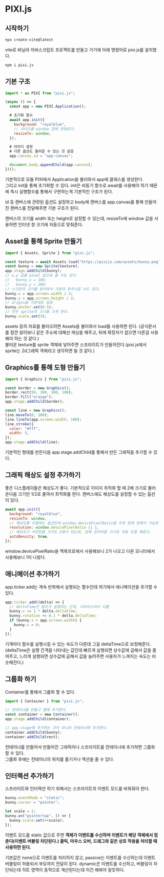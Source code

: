 # PIXI.js

## 시작하기

```bash
npx create-vite@latest
```

vite로 바닐라 자바스크립트 프로젝트를 만들고 거기에 아래 명령어로 pixi.js를 설치했다.

```bash
npm i pixi.js
```

## 기본 구조

```javascript
import * as PIXI from "pixi.js";

(async () => {
  const app = new PIXI.Application();

  # 초기화 함수
  await app.init({
    background: "royalblue",
    // 사이즈를 window 창에 맞춰준다.
    resizeTo: window,
  });

  # 아이디 설정
  # 다른 옵션도 들어갈 수 있는 것 같음
  app.canvas.id = "app-canvas";

  document.body.appendChild(app.canvas);
})();
```

기본적으로 모듈 PIXI에서 Application을 불러와서 app에 클래스를 생성한다.  
그리고 init을 통해 초기화할 수 있다. init은 비동기 함수로 await를 사용해야 하기 때문에 즉시 실행함수를 통해서 구현하는게 기본적인 구조가 된다.

id 등 캔버스에 관련된 옵션도 설정하고 body에 캔버스를 app.canvas를 통해 만들어진 캔버스를 전달해주면 기본 구조가 된다.

캔버스의 크기를 width 또는 height로 설정할 수 있는데, resizeTo에 window 값을 사용하면 인터넷 창 크기에 자동으로 맞춰준다.

## Asset을 통해 Sprite 만들기

```javascript
import { Assets, Sprite } from "pixi.js";

const texture = await Assets.load("https://pixijs.com/assets/bunny.png");
const bunny = new Sprite(texture);
app.stage.addChild(bunny);
// x,y 값을 pixel 값으로 줄 수도 있다.
//   bunny.x = 100;
//   bunny.y = 200;
// 스크린의 크기를 받아와서 가운데 위치시킬 수도 있다.
bunny.x = app.screen.width / 2;
bunny.y = app.screen.height / 2;
// origin을 가운데로 설정
bunny.anchor.set(0.5);
// 만든 sprite의 크기를 크게 한다.
bunny.scale.set(3);
```

assets 등의 자료를 불러오려면 Assets을 불러와서 load를 사용하면 된다. (공식문서를 잠깐 읽어보니 같은 주소에 대해선 캐싱을 해주고, 뒤에 확장자가 없으면 다른걸 사용해야 하는 것 같다.)  
불러온 texture를 sprite 객체에 넣어주면 스프라이트가 만들어진다.(pixi.js에서 sprite는 2d그래픽 객체라고 생각하면 될 것 같다.)

## Graphics를 통해 도형 만들기

```js
import { Graphics } from "pixi.js";

const border = new Graphics();
border.rect(50, 200, 100, 100);
border.fill("orange");
app.stage.addChild(border);

const line = new Graphics();
line.moveTo(0, 100);
line.lineTo(app.screen.width, 100);
line.stroke({
  color: "#fff",
  width: 5,
});
app.stage.addChild(line);
```

기본적인 형태를 만든다음 app.stage.addChild를 통해서 만든 그래픽을 추가할 수 있다.

## 그래픽 해상도 설정 추가하기

좋은 디스플레이들은 해상도가 좋다. 기본적으로 이미지 최적화 할 때 2배 크기로 불러온다음 크기만 1/2로 줄여서 최적화를 한다. 캔버스에도 해상도를 설정할 수 있는 옵션이 있다.

```js
await app.init({
  background: "royalblue",
  resizeTo: window,
  // 해상도를 조절하는 옵션인데 window.devicePixelRatio을 주면 현재 창에서 가능한 해상도로 설정해준다.
  resolution: window.devicePixelRatio || 1,
  // 해상도가 커진만큼 크기도 2배가 되는데, 원래 있어야할 크기로 자동 조절 해준다.
  autoDensity: true,
});
```

window.devicePixelRatio을 맥북프로에서 사용해보니 2가 나오고 다른 모니터에서 사용해보니 1이 나왔다.

## 애니메이션 추가하기

app.ticker.add는 계속 반복해서 실행되는 함수인데 여기에서 애니메이션을 추가할 수 있다.

```js
app.ticker.add((delta) => {
  // deltaTime은 함수가 실행되는 간격, 디바이스마다 다름
  bunny.x += 2 * delta.deltaTime;
  bunny.rotation += 0.1 * delta.deltaTime;
  if (bunny.x > app.screen.width) {
    bunny.x = 0;
  }
});
```

기계마다 함수를 실행시킬 수 있는 속도가 다른데 그걸 deltaTime으로 보정해준다.(deltaTime은 실행 간격을 나타내는 값인데 빠르게 실행되면 상수값에 곱해서 값을 줄여주고, 느리게 실행되면 상수값에 곱해서 값을 늘려주면 사용자가 느껴지는 속도는 비슷해진다.)

## 그룹화 하기

Container를 통해서 그룹화 할 수 있다.

```js
import { Container } from "pixi.js";

// 컨테이너를 만들고 앱에 추가한다.
const container = new Container();
app.stage.addChild(container);

// app.stage에 추가하는 것이 아니라 컨테이너에 추가한다.
container.addChild(bunny);
container.addChild(rect);
```

컨테이너를 만들어서 만들어진 그래픽이나 스프라이트를 컨테이너에 추가하면 그룹화 할 수 있다.  
그룹화 후에는 컨테이너의 위치를 옮기거나 액션을 줄 수 있다.

## 인터랙션 추가하기

스프라이트와 인터랙션 하기 위해서는 스프라이트의 이벤트 모드를 바꿔줘야 한다.

```js
bunny.eventMode = "static";
bunny.cursor = "pointer";

let scale = 2;
bunny.on("pointertap", () => {
  bunny.scale.set(++scale);
});
```

이벤트 모드를 static 값으로 주면 **객체가 이벤트를 수신하며 이벤트가 해당 객체에서 멈춘다(이벤트 버블링 차단된다.) 클릭, 마우스 오버, 드래그와 같은 상호 작용을 처리할 때 사용하면 된다.**

기본값은 none으로 이벤트를 처리하지 않고, passive는 이벤트를 수신하는데 이벤트 버블링이 허용되서 부모까지 전달이 된다. dynamic은 이벤트를 수신하고, 버블링이 차단되는데 히트 영역이 동적으로 계산된다는데 이건 해봐야 알듯하다.
